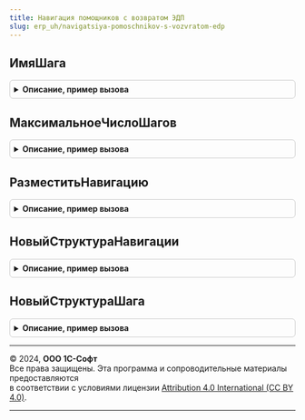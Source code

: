 ```yaml
---
title: Навигация помощников с возвратом ЭДП
slug: erp_uh/navigatsiya-pomoschnikov-s-vozvratom-edp
---
```



## ИмяШага
<details style="margin: 1em 0; padding: 0.5em; border: 1px solid #ccc; border-radius: 6px;">

<summary style="font-weight: bold; cursor: pointer;">Описание, пример вызова</summary>

```bsl

Функция ИмяШага(НомерШага) Экспорт
```

Пример вызова
```bsl
Результат = НавигацияПомощниковСВозвратомЭПД.ИмяШага(НомерШага) 
```
</details>

## МаксимальноеЧислоШагов
<details style="margin: 1em 0; padding: 0.5em; border: 1px solid #ccc; border-radius: 6px;">

<summary style="font-weight: bold; cursor: pointer;">Описание, пример вызова</summary>

```bsl

Функция МаксимальноеЧислоШагов() Экспорт
```

Пример вызова
```bsl
Результат = НавигацияПомощниковСВозвратомЭПД.МаксимальноеЧислоШагов() 
```
</details>

## РазместитьНавигацию
<details style="margin: 1em 0; padding: 0.5em; border: 1px solid #ccc; border-radius: 6px;">

<summary style="font-weight: bold; cursor: pointer;">Описание, пример вызова</summary>

```bsl

// Размещает на форме элементы навигации
//
// Параметры:
//
// Форма - ФормаКлиентскогоПриложения - Управляемая форма.
// Параметры - Структура - Структура параметров формы.
//
Процедура РазместитьНавигацию(Форма, СтруктураНавигацииПомощника, Параметры = Неопределено, Сдвиг = 0, ПостфиксЭлемента = "", ОтмечатьТекущий = Истина) Экспорт
```

Пример вызова
```bsl
НавигацияПомощниковСВозвратомЭПД.РазместитьНавигацию(Форма, СтруктураНавигацииПомощника, Параметры, Сдвиг, ПостфиксЭлемента, ОтмечатьТекущий);
```
</details>

## НовыйСтруктураНавигации
<details style="margin: 1em 0; padding: 0.5em; border: 1px solid #ccc; border-radius: 6px;">

<summary style="font-weight: bold; cursor: pointer;">Описание, пример вызова</summary>

```bsl

Функция НовыйСтруктураНавигации() Экспорт
```

Пример вызова
```bsl
Результат = НавигацияПомощниковСВозвратомЭПД.НовыйСтруктураНавигации() 
```
</details>

## НовыйСтруктураШага
<details style="margin: 1em 0; padding: 0.5em; border: 1px solid #ccc; border-radius: 6px;">

<summary style="font-weight: bold; cursor: pointer;">Описание, пример вызова</summary>

```bsl

Функция НовыйСтруктураШага() Экспорт
```

Пример вызова
```bsl
Результат = НавигацияПомощниковСВозвратомЭПД.НовыйСтруктураШага() 
```
</details>

---

© 2024, **ООО 1С-Софт**  
Все права защищены. Эта программа и сопроводительные материалы предоставляются  
в соответствии с условиями лицензии [Attribution 4.0 International (CC BY 4.0)](https://creativecommons.org/licenses/by/4.0/legalcode).

---
